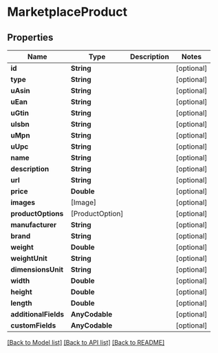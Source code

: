 # MarketplaceProduct

## Properties
Name | Type | Description | Notes
------------ | ------------- | ------------- | -------------
**id** | **String** |  | [optional] 
**type** | **String** |  | [optional] 
**uAsin** | **String** |  | [optional] 
**uEan** | **String** |  | [optional] 
**uGtin** | **String** |  | [optional] 
**uIsbn** | **String** |  | [optional] 
**uMpn** | **String** |  | [optional] 
**uUpc** | **String** |  | [optional] 
**name** | **String** |  | [optional] 
**description** | **String** |  | [optional] 
**url** | **String** |  | [optional] 
**price** | **Double** |  | [optional] 
**images** | [Image] |  | [optional] 
**productOptions** | [ProductOption] |  | [optional] 
**manufacturer** | **String** |  | [optional] 
**brand** | **String** |  | [optional] 
**weight** | **Double** |  | [optional] 
**weightUnit** | **String** |  | [optional] 
**dimensionsUnit** | **String** |  | [optional] 
**width** | **Double** |  | [optional] 
**height** | **Double** |  | [optional] 
**length** | **Double** |  | [optional] 
**additionalFields** | **AnyCodable** |  | [optional] 
**customFields** | **AnyCodable** |  | [optional] 

[[Back to Model list]](../README.md#documentation-for-models) [[Back to API list]](../README.md#documentation-for-api-endpoints) [[Back to README]](../README.md)


